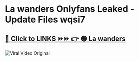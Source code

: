 
 # La wanders Onlyfans Leaked - Update Files wqsi7

## <h2><a href="https://clipsfans.com/La_wanders&ref=git">🔗 Click to LINKS ⏩⏩ 👉 🟢 La wanders </a></h2>

<a href="https://clipsfans.com/La_wanders&ref=git" rel="nofollow" data-target="animated-image.originalLink"><img src="https://i.ibb.co.com/xMMVF88/686577567.gif" alt="Viral Video Original" style="max-width: 100%; display: inline-block;" data-target="animated-image.originalImage"></a>

